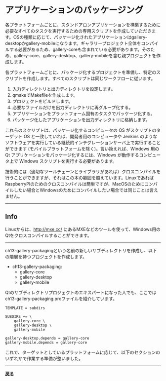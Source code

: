 # アプリケーションのパッケージング

各プラットフォームごとに、スタンドアロンアプリケーションを構築するために必要なすべてのタスクを実行するための専用スクリプトを作成していただきます。OSの種類に応じて、パッケージ化されたアプリケーションはgallery-desktopかgallery-mobileになります。ギャラリープロジェクト全体をコンパイルする必要があるため、gallery-coreも含まれている必要があります。そのため、gallery-core、gallery-desktop、gallery-mobileを含む親プロジェクトを作成します。

各プラットフォームごとに、パッケージ化するプロジェクトを準備し、特定のスクリプトを作成します。すべてのスクリプトは同じワークフローに従います。

1. 入力ディレクトリと出力ディレクトリを設定します。
2. qmakeでMakefileを作成します。
3. プロジェクトをビルドします。
4. 必要なファイルだけを出力ディレクトリに再グループ化する。
5. アプリケーションをプラットフォーム固有のタスクでパッケージ化する。
6. パッケージ化したアプリケーションを出力ディレクトリに格納します。

これらのスクリプトは、パッケージ化するコンピュータの OS がスクリプトのターゲット OS と一致していれば、開発者用のコンピュータや Jenkins のようなソフトウェアを実行している継続的インテグレーションサーバ上で実行することができます (モバイルプラットフォームを除く)。言い換えれば、Windows 用の Qt アプリケーションをパッケージ化するには、Windows が動作するコンピュータ上で Windows スクリプトを実行する必要があります。

技術的には（適切なツールチェーンとライブラリがあれば）クロスコンパイルを行うことができますが、それはこの本の範囲を超えています。LinuxであればRaspberryPIのためのクロスコンパイルは簡単ですが、MacOSのためにコンパイルしたい場合とWindowsのためにコンパイルしたい場合では同じことは言えません。

***

## Info

Linuxからは、http://mxe.cc/ にあるMXEなどのツールを使って、Windows用のQtをクロスコンパイルすることができます。

***

ch13-gallery-packagingという名前の新しいサブディレクトリを作成し、以下の階層を持つプロジェクトを作成します。

* ch13-gallery-packaging:
  * gallery-core
  * gallery-desktop
  * gallery-mobile

Qtのサブディレクトリプロジェクトのエキスパートになった人でも、ここではch13-gallery-packaging.proファイルを紹介しています。

```QMake
TEMPLATE = subdirs

SUBDIRS += \
    gallery-core \
    gallery-desktop \
    gallery-mobile

gallery-desktop.depends = gallery-core
gallery-mobile.depends = gallery-core
```

これで、ターゲットとしているプラットフォームに応じて、以下のセクションのいずれかで作業する準備が整いました。

***

**[戻る](../index.html)**
